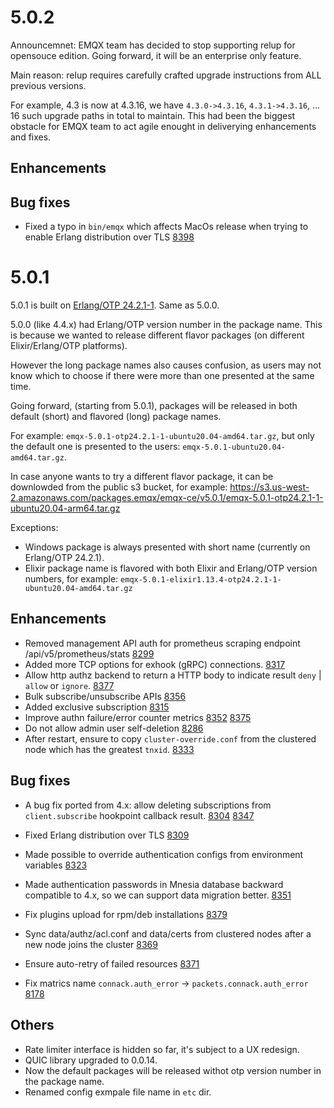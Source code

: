 # 5.0.2

Announcemnet: EMQX team has decided to stop supporting relup for opensouce edition.
Going forward, it will be an enterprise only feature.

Main reason: relup requires carefully crafted upgrade instructions from ALL previous versions.

For example, 4.3 is now at 4.3.16, we have `4.3.0->4.3.16`, `4.3.1->4.3.16`, ... 16 such upgrade paths in total to maintain.
This had been the biggest obstacle for EMQX team to act agile enought in deliverying enhancements and fixes.

## Enhancements

## Bug fixes

* Fixed a typo in `bin/emqx` which affects MacOs release when trying to enable Erlang distribution over TLS [8398](https://github.com/emqx/emqx/pull/8398)

# 5.0.1

5.0.1 is built on [Erlang/OTP 24.2.1-1](https://github.com/emqx/otp/tree/OTP-24.2.1-1). Same as 5.0.0.

5.0.0 (like 4.4.x) had Erlang/OTP version number in the package name.
This is because we wanted to release different flavor packages (on different Elixir/Erlang/OTP platforms).

However the long package names also causes confusion, as users may not know which to choose if there were more than
one presented at the same time.

Going forward, (starting from 5.0.1), packages will be released in both default (short) and flavored (long) package names.

For example: `emqx-5.0.1-otp24.2.1-1-ubuntu20.04-amd64.tar.gz`,
but only the default one is presented to the users: `emqx-5.0.1-ubuntu20.04-amd64.tar.gz`.

In case anyone wants to try a different flavor package, it can be downlowded from the public s3 bucket,
for example:
https://s3.us-west-2.amazonaws.com/packages.emqx/emqx-ce/v5.0.1/emqx-5.0.1-otp24.2.1-1-ubuntu20.04-arm64.tar.gz

Exceptions:

* Windows package is always presented with short name (currently on Erlang/OTP 24.2.1).
* Elixir package name is flavored with both Elixir and Erlang/OTP version numbers,
  for example: `emqx-5.0.1-elixir1.13.4-otp24.2.1-1-ubuntu20.04-amd64.tar.gz`

## Enhancements

* Removed management API auth for prometheus scraping endpoint /api/v5/prometheus/stats [8299](https://github.com/emqx/emqx/pull/8299)
* Added more TCP options for exhook (gRPC) connections. [8317](https://github.com/emqx/emqx/pull/8317)
* Allow http authz backend to return a HTTP body to indicate result `deny` | `allow` or `ignore`. [8377](https://github.com/emqx/emqx/pull/8377)
* Bulk subscribe/unsubscribe APIs [8356](https://github.com/emqx/emqx/pull/8356)
* Added exclusive subscription [8315](https://github.com/emqx/emqx/pull/8315)
* Improve authn failure/error counter metrics [8352](https://github.com/emqx/emqx/pull/8377) [8375](https://github.com/emqx/emqx/pull/8352)
* Do not allow admin user self-deletion [8286](https://github.com/emqx/emqx/pull/8286)
* After restart, ensure to copy `cluster-override.conf` from the clustered node which has the greatest `tnxid`. [8333](https://github.com/emqx/emqx/pull/8333)

## Bug fixes

* A bug fix ported from 4.x: allow deleting subscriptions from `client.subscribe` hookpoint callback result. [8304](https://github.com/emqx/emqx/pull/8304) [8347](https://github.com/emqx/emqx/pull/8377)
* Fixed Erlang distribution over TLS [8309](https://github.com/emqx/emqx/pull/8309)
* Made possible to override authentication configs from environment variables [8323](https://github.com/emqx/emqx/pull/8309)
* Made authentication passwords in Mnesia database backward compatible to 4.x, so we can support data migration better. [8351](https://github.com/emqx/emqx/pull/8351)

* Fix plugins upload for rpm/deb installations [8379](https://github.com/emqx/emqx/pull/8379)
* Sync data/authz/acl.conf and data/certs from clustered nodes after a new node joins the cluster [8369](https://github.com/emqx/emqx/pull/8369)
* Ensure auto-retry of failed resources [8371](https://github.com/emqx/emqx/pull/8371)
* Fix matrics name `connack.auth_error` -> `packets.connack.auth_error` [8178](https://github.com/emqx/emqx/pull/8178)

## Others

* Rate limiter interface is hidden so far, it's subject to a UX redesign.
* QUIC library upgraded to 0.0.14.
* Now the default packages will be released withot otp version number in the package name.
* Renamed config exmpale file name in `etc` dir.
